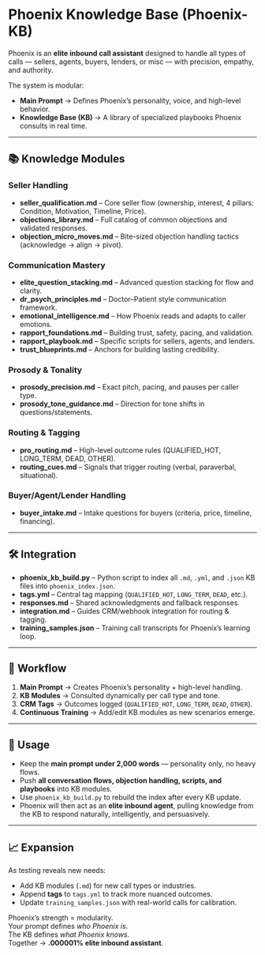 # Phoenix Knowledge Base (Phoenix-KB)

Phoenix is an **elite inbound call assistant** designed to handle all types of calls — sellers, agents, buyers, lenders, or misc — with precision, empathy, and authority.  

The system is modular:  
- **Main Prompt** → Defines Phoenix’s personality, voice, and high-level behavior.  
- **Knowledge Base (KB)** → A library of specialized playbooks Phoenix consults in real time.  

---

## 📚 Knowledge Modules

### Seller Handling
- **seller_qualification.md** – Core seller flow (ownership, interest, 4 pillars: Condition, Motivation, Timeline, Price).  
- **objections_library.md** – Full catalog of common objections and validated responses.  
- **objection_micro_moves.md** – Bite-sized objection handling tactics (acknowledge → align → pivot).  

### Communication Mastery
- **elite_question_stacking.md** – Advanced question stacking for flow and clarity.  
- **dr_psych_principles.md** – Doctor–Patient style communication framework.  
- **emotional_intelligence.md** – How Phoenix reads and adapts to caller emotions.  
- **rapport_foundations.md** – Building trust, safety, pacing, and validation.  
- **rapport_playbook.md** – Specific scripts for sellers, agents, and lenders.  
- **trust_blueprints.md** – Anchors for building lasting credibility.  

### Prosody & Tonality
- **prosody_precision.md** – Exact pitch, pacing, and pauses per caller type.  
- **prosody_tone_guidance.md** – Direction for tone shifts in questions/statements.  

### Routing & Tagging
- **pro_routing.md** – High-level outcome rules (QUALIFIED_HOT, LONG_TERM, DEAD, OTHER).  
- **routing_cues.md** – Signals that trigger routing (verbal, paraverbal, situational).  

### Buyer/Agent/Lender Handling
- **buyer_intake.md** – Intake questions for buyers (criteria, price, timeline, financing).  

---

## 🛠 Integration

- **phoenix_kb_build.py** – Python script to index all `.md`, `.yml`, and `.json` KB files into `phoenix_index.json`.  
- **tags.yml** – Central tag mapping (`QUALIFIED_HOT`, `LONG_TERM`, `DEAD`, etc.).  
- **responses.md** – Shared acknowledgments and fallback responses.  
- **integration.md** – Guides CRM/webhook integration for routing & tagging.  
- **training_samples.json** – Training call transcripts for Phoenix’s learning loop.  

---

## 🔄 Workflow

1. **Main Prompt** → Creates Phoenix’s personality + high-level handling.  
2. **KB Modules** → Consulted dynamically per call type and tone.  
3. **CRM Tags** → Outcomes logged (`QUALIFIED_HOT`, `LONG_TERM`, `DEAD`, `OTHER`).  
4. **Continuous Training** → Add/edit KB modules as new scenarios emerge.  

---

## 🚀 Usage

- Keep the **main prompt under 2,000 words** — personality only, no heavy flows.  
- Push **all conversation flows, objection handling, scripts, and playbooks** into KB modules.  
- Use `phoenix_kb_build.py` to rebuild the index after every KB update.  
- Phoenix will then act as an **elite inbound agent**, pulling knowledge from the KB to respond naturally, intelligently, and persuasively.  

---

## 📈 Expansion

As testing reveals new needs:  
- Add KB modules (`.md`) for new call types or industries.  
- Append **tags** to `tags.yml` to track more nuanced outcomes.  
- Update `training_samples.json` with real-world calls for calibration.  

Phoenix’s strength = modularity.  
Your prompt defines *who Phoenix is*.  
The KB defines *what Phoenix knows*.  
Together → **.000001% elite inbound assistant**.  
